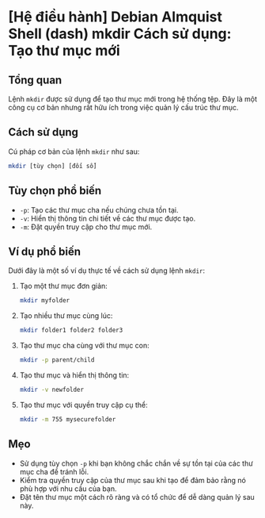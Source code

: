 # [Hệ điều hành] Debian Almquist Shell (dash) mkdir Cách sử dụng: Tạo thư mục mới

## Tổng quan
Lệnh `mkdir` được sử dụng để tạo thư mục mới trong hệ thống tệp. Đây là một công cụ cơ bản nhưng rất hữu ích trong việc quản lý cấu trúc thư mục.

## Cách sử dụng
Cú pháp cơ bản của lệnh `mkdir` như sau:

```bash
mkdir [tùy chọn] [đối số]
```

## Tùy chọn phổ biến
- `-p`: Tạo các thư mục cha nếu chúng chưa tồn tại.
- `-v`: Hiển thị thông tin chi tiết về các thư mục được tạo.
- `-m`: Đặt quyền truy cập cho thư mục mới.

## Ví dụ phổ biến
Dưới đây là một số ví dụ thực tế về cách sử dụng lệnh `mkdir`:

1. Tạo một thư mục đơn giản:
    ```bash
    mkdir myfolder
    ```

2. Tạo nhiều thư mục cùng lúc:
    ```bash
    mkdir folder1 folder2 folder3
    ```

3. Tạo thư mục cha cùng với thư mục con:
    ```bash
    mkdir -p parent/child
    ```

4. Tạo thư mục và hiển thị thông tin:
    ```bash
    mkdir -v newfolder
    ```

5. Tạo thư mục với quyền truy cập cụ thể:
    ```bash
    mkdir -m 755 mysecurefolder
    ```

## Mẹo
- Sử dụng tùy chọn `-p` khi bạn không chắc chắn về sự tồn tại của các thư mục cha để tránh lỗi.
- Kiểm tra quyền truy cập của thư mục sau khi tạo để đảm bảo rằng nó phù hợp với nhu cầu của bạn.
- Đặt tên thư mục một cách rõ ràng và có tổ chức để dễ dàng quản lý sau này.